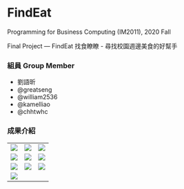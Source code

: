 # FindEat
Programming for Business Computing (IM2011), 2020 Fall

Final Project — FindEat 找食瞭瞭 - 尋找校園週邊美食的好幫手

### 組員 Group Member
* 劉語昕
* @greatseng
* @william2536
* @kamelliao
* @chhtwhc

### 成果介紹
<table>
  <tr>
    <td><img src="https://i.imgur.com/dJzuq6v.jpg"></td>
    <td><img src="https://i.imgur.com/hBcSlEb.jpg"></td>
    <td><img src="https://i.imgur.com/gOpilYG.jpg"></td>
  </tr>
  <tr>
    <td><img src="https://i.imgur.com/CQIxJw2.jpg"></td>
    <td><img src="https://i.imgur.com/bhbyAUz.jpg"></td>
    <td><img src="https://i.imgur.com/iy0Hm75.jpg"></td>
  </tr>
  <tr>
    <td><img src="https://i.imgur.com/kyM56xL.jpg"></td>
    <td><img src="https://i.imgur.com/2JqPB2u.jpg"></td>
    <td><img src="https://i.imgur.com/DWJg5S9.jpg"></td>
  </tr>
  <tr>
    <td><img src="https://i.imgur.com/YCVA99B.jpg"></td>
  </tr>
 </table>
